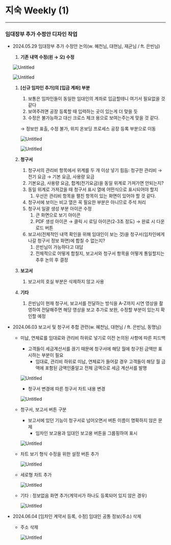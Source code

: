 # 지숙 Weekly (1)

---

### 임대장부 추가 수정안 디자인 작업

- 2024.05.29 임대장부 추가 수정안 논의(w. 혜천님, 대현님, 재균님 / ft. 은빈님)
    1. **기존 내역 수정(왼 → 오) 수정**
    
    ![Untitled](Untitled%2031.png)
    
    ![Untitled](Untitled%2032.png)
    
    1. **[신규 임차인 추가]의 [입금 계좌] 부분**
        1. 보통은 임차인들이 동일한 임대인의 계좌로 입금할테니 여기서 필요없을 것 같다
        2. 보여주려면 공장 등록할 때 입력하는 곳이 있는게 더 맞을 듯
        3. 수정은 불가능하고 대신 크로스 체크 용으로 보여는주는게 맞을 것 같다.
        
        → 정보만 표출, 수정 불가, 위치 온보딩 프로세스 공장 등록 부분으로 이동
        
        ![Untitled](Untitled%2033.png)
        
        ![Untitled](Untitled%2034.png)
        
    
    1. **청구서**
        1. 청구서의 관리비 항목에서 위계를 두 개 이상 넣기 힘듬: 청구한 관리비 → 전기 요금 → 기본 요금, 사용량 요금
        2. 기본요금, 사용량 요금, 합계(전기요금)을 동일 위계로 가져가면 안되는지?
        3. 동일 위계로 가져갔을 때 청구서 표시 열에 어떤식으로 표시되어야 할지
            1. 우선은 관리비 항목을 펼친 항목이 있는 화면이 있어야 할 것 같다.
        4. 청구서에 보이는 비고 열은 꼭 필요한 부분은 아니므로 주석 처리
        5. 청구서 일괄 생성 부분 아이콘 수정
            1. 큰 화면으로 보기 아이콘
            2. PDF 생성 아이콘 → 클릭 시 로딩 아이콘(2-3초 정도) → 완료 시 다운로드 버튼
        6. 보고서(전체적인 내역 확인을 위해 임대인이 보는 것)을 청구서(임차인에게 나갈 청구서 정보 화면)에 합칠 수 없는지?
            1. 은빈님이 가능하다고 대답
            2. 전체적으로 어떻게 합칠지, 보고서와 청구서 항목을 어떻게 통일할지는 추후 논의 후 결정
    
    1. **보고서**
        1. 보고서의 호실 부분은 삭제하지 않고 사용
    
    1. **기타**
        1. 은빈님이 현재 청구서, 보고서를 전달하는 방식을 A-Z까지 시연 영상을 촬영하여 전달해주면 해당 영상을 보고 추가로 보완, 수정할 부분이 있는지 확인할 예정
- 2024.06.03 보고서 및 청구서 추합 관련(w. 혜천님, 대현님 / ft. 은빈님, 동명님)
    - 미납, 연체료를 임대료와 관리비 하위로 넣기로 이전 논의된 사항에 따른 피드백
        - 고객들이 세금계산서를 끊기 때문에 청구서에 해당 월에 청구된 금액만 표시하는 부분이 필요
            - 임대료, 관리비 하위로 미납, 연체료가 들어갈 경우 고객들이 해당 월 금액에 포함된 금액인줄알고 전체 금액으로 세금 계산서를 발행
        
        ![Untitled](Untitled%2035.png)
        
        - 청구서 변경에 따른 청구서 차트 내용 변경
        
        ![Untitled](Untitled%2036.png)
        
    - 청구서, 보고서 버튼 구분
        - 보고서에 있던 기능이 청구서로 넘어오면서 버튼 이름이 명확하지 않은 문제
            - 임차인 보고용과 임대인 보고용 버튼을 그룹핑하여 표시
        
        ![Untitled](Untitled%2037.png)
        
    - 차트 보기 형식 수정을 위한 설정 버튼 추가
        
        ![Untitled](Untitled%2038.png)
        
    - 세로형 차트 추가
        
        ![Untitled](Untitled%2039.png)
        
    
    - 기타 : 정보없음 화면 추가(계약서가 하나도 등록되어 있지 않은 경우)
        
        ![Untitled](Untitled%2040.png)
        
- 2024.06.04 [임차인 계약서 등록, 수정] 임대인 공통 정보(주소) 삭제
    - 주소 삭제
        
        ![Untitled](Untitled%2041.png)